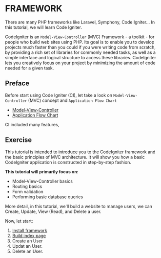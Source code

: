 # FRAMEWORK

There are many PHP frameworks like Laravel, Symphony, Code Igniter... In this tutorial, we will learn Code Igniter.

CodeIgniter is an `Model-View-Controller` (MVC) Framework - a toolkit - for people who build web sites using PHP. Its goal is to enable you to develop projects much faster than you could if you were writing code from scratch, by providing a rich set of libraries for commonly needed tasks, as well as a simple interface and logical structure to access these libraries. CodeIgniter lets you creatively focus on your project by minimizing the amount of code needed for a given task.

## Preface 

Before start using Code Igniter (CI), let take a look on `Model-View-Controller` (MVC) concept and `Application Flow Chart`

- [Model-View-Controller](https://codeigniter.com/user_guide/overview/mvc.html)
- [Application Flow Chart](https://codeigniter.com/user_guide/overview/appflow.html)

CI included many features, 

## Exercise

This tutorial is intended to introduce you to the CodeIgniter framework and the basic principles of MVC architecture. It will show you how a basic CodeIgniter application is constructed in step-by-step fashion.

**This tutorial will primarily focus on:**

- Model-View-Controller basics
- Routing basics
- Form validation
- Performing basic database queries


More detail, in this tutorial, we'll build a website to manage users, we can Create, Update, View (Read), and Delete a user.

Now, let start:

1. [Install framework](./install.md)
2. [Build index page](./ci_index.md)
3. Create an User
4. Updat an User.
5. Delete an User.

